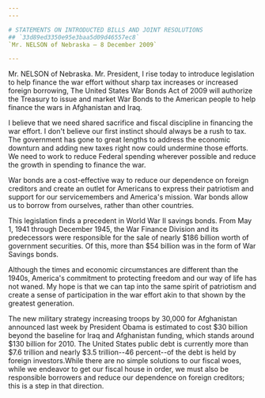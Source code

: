 ```yaml
---
---

# STATEMENTS ON INTRODUCTED BILLS AND JOINT RESOLUTIONS
## `33d89ed3350e95e3baa5d09d46557ec8`
`Mr. NELSON of Nebraska — 8 December 2009`

---
```



Mr. NELSON of Nebraska. Mr. President, I rise today to introduce 
legislation to help finance the war effort without sharp tax increases 
or increased foreign borrowing, The United States War Bonds Act of 2009 
will authorize the Treasury to issue and market War Bonds to the 
American people to help finance the wars in Afghanistan and Iraq.

I believe that we need shared sacrifice and fiscal discipline in 
financing the war effort. I don't believe our first instinct should 
always be a rush to tax. The government has gone to great lengths to 
address the economic downturn and adding new taxes right now could 
undermine those efforts. We need to work to reduce Federal spending 
wherever possible and reduce the growth in spending to finance the war.

War bonds are a cost-effective way to reduce our dependence on 
foreign creditors and create an outlet for Americans to express their 
patriotism and support for our servicemembers and America's mission. 
War bonds allow us to borrow from ourselves, rather than other 
countries.

This legislation finds a precedent in World War II savings bonds. 
From May 1, 1941 through December 1945, the War Finance Division and 
its predecessors were responsible for the sale of nearly $186 billion 
worth of government securities. Of this, more than $54 billion was in 
the form of War Savings bonds.

Although the times and economic circumstances are different than the 
1940s, America's commitment to protecting freedom and our way of life 
has not waned. My hope is that we can tap into the same spirit of 
patriotism and create a sense of participation in the war effort akin 
to that shown by the greatest generation.

The new military strategy increasing troops by 30,000 for Afghanistan 
announced last week by President Obama is estimated to cost $30 billion 
beyond the baseline for Iraq and Afghanistan funding, which stands 
around $130 billion for 2010. The United States public debt is 
currently more than $7.6 trillion and nearly $3.5 trillion--46 
percent--of the debt is held by foreign investors.While there are no 
simple solutions to our fiscal woes, while we endeavor to get our 
fiscal house in order, we must also be responsible borrowers and reduce 
our dependence on foreign creditors; this is a step in that direction.